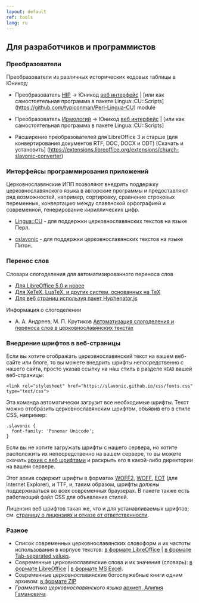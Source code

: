 ```yaml
---
layout: default
ref: tools
lang: ru
---
```


## Для разработчиков и программистов

### Преобразователи

Преобразователи из различных исторических кодовых таблицы в Юникод:

* Преобразователь [HIP](http://orthlib.ru/hip/) -> Юникод
  [веб интерфейс](http://www.ponomar.net/cgi-bin/hip2utf.cgi) | 
 [или как самостоятельная программа в пакете Lingua::CU::Scripts]
(https://github.com/typiconman/Perl-Lingua-CU) module

* Преобразователь [Ирмологий](http://irmologion.ru/ucsenc.html#atop) -> Юникод
  [веб интерфейс](http://www.ponomar.net/cgi-bin/ucs2utf.cgi) |
 [или как самостоятельная программа в пакете Lingua::CU::Scripts]

* Расширение преобразователей для LibreOffice 3 и старше
  (для конвертирования документов RTF, DOC, DOCX и ODT) 
  [Скачать и установить]
(https://extensions.libreoffice.org/extensions/church-slavonic-converter)

### Интерфейсы программирования приложений

Церковнославянские ИПП позволяют внедрять поддержку церковнославянского
языка в авторские программы и предоставляют ряд возможностей, например,
сортировку, сравнение строковых переменных, конвертацию между славянской
орфографией и современной, генерирование кириллических цифр.

* [Lingua::CU](https://github.com/typiconman/Perl-Lingua-CU) - для
  поддержки церковнославянских текстов на языке Перл.
  
* [cslavonic](https://github.com/pgmmpk/cslavonic) - для
   поддержки церковнославянских текстов на языке Питон.

### Перенос слов

Словари слогоделения для автоматизированного переноса слов

* [Для LibreOffice 5.0 и новее](https://extensions.libreoffice.org/extensions/church-slavonic-dictionary)
* [Для XeTeX, LuaTeX, и других систем, основанных на TeX](https://github.com/slavonic/cu-tex/tree/master/hyphenation)
* [Для веб страниц используя пакет Hyphenator.js](https://mnater.github.io/Hyphenator/)

Информация о слогоделении

* А. А. Андреев, М. П. Крутиков
[Автоматизация слогоделения и переноса слов в церковнославянских текстах](https://www.academia.edu/27011149/%D0%90%D0%B2%D1%82%D0%BE%D0%BC%D0%B0%D1%82%D0%B8%D0%B7%D0%B0%D1%86%D0%B8%D1%8F_%D1%81%D0%BB%D0%BE%D0%B3%D0%BE%D0%B4%D0%B5%D0%BB%D0%B5%D0%BD%D0%B8%D1%8F_%D0%B8_%D0%BF%D0%B5%D1%80%D0%B5%D0%BD%D0%BE%D1%81%D0%B0_%D1%81%D0%BB%D0%BE%D0%B2_%D0%B2_%D1%86%D0%B5%D1%80%D0%BA%D0%BE%D0%B2%D0%BD%D0%BE%D1%81%D0%BB%D0%B0%D0%B2%D1%8F%D0%BD%D1%81%D0%BA%D0%B8%D1%85_%D1%82%D0%B5%D0%BA%D1%81%D1%82%D0%B0%D1%85)

### Внедрение шрифтов в веб-страницы

Если вы хотите отображать церковнославянский текст на вашем веб-сайте или
блоге, то вы можете внедрить шрифты непосредственно с нашего сайта, просто
указав ссылку на наш стиль в разделе `HEAD` вашей веб-страницы:

```
<link rel="stylesheet" href="https://slavonic.github.io/css/fonts.css" type="text/css">
```

Эта команда автоматически загрузит все необходимые шрифты. Текст можно
отобразить церковнославянским шрифтом, объявив его в стиле CSS, например:

```
.slavonic {
  font-family: 'Ponomar Unicode';
}
```

Если вы не хотите загружать шрифты с нашего сервера, но хотите расположить
их непосредственно на вашем сервере, то вы можете скачать 
[архив с веб шрифтами](http://www.ponomar.net/files/sci-webfonts.zip)
и раскрыть его в какой-либо директории на вашем сервере.

Этот архив содержит шрифты в форматах [WOFF2](https://www.w3.org/TR/WOFF2/),
[WOFF](https://www.w3.org/Fonts/WOFF-FAQ),
[EOT](https://www.w3.org/Submission/EOT/) (для Internet Explorer),
и TTF, и, таким образом, шрифты должны поддерживаться во всех
современных браузерах. В пакете также есть работающий файл CSS
для объявления стилей. 

Лицензия веб шрифтов такая же, что и для устанавливаемых шрифтов;
см. [страницу о лицензиях и отказе от ответственности](legal.html).

### Разное

* Список современных церковнославянских словоформ и их частоты использования в корпусе 
  текстов: [в формате LibreOffice](http://www.ponomar.net/files/wordlist.ods) |
  [в формате Tab-separated values](http://www.ponomar.net/files/wordlist.tsv).
* Современные церковнославянские слова и их значения (словарь): 
  [в формате LibreOffice](http://www.ponomar.net/files/dictout.ods) |
  [в формате MS Excel](http://www.ponomar.net/files/dictout.xls).
* Современные церковнославянские богослужебные книги одним архивом: 
  [в формате ZIP](http://www.ponomar.net/files/cubooks.zip)
* _Грамматика церковнославянского языка_ [архиеп. Алипия Гамановича](http://www.ponomar.net/files/gama2/toc.html)

